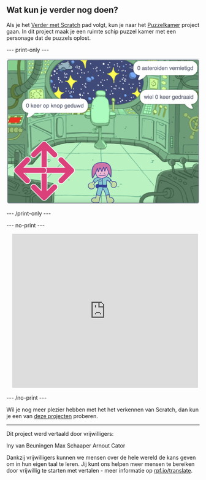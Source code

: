 ## Wat kun je verder nog doen?

Als je het [Verder met Scratch](https://projects.raspberrypi.org/nl-NL/pathways/further-scratch) pad volgt, kun je naar het [Puzzelkamer](https://projects.raspberrypi.org/nl-NL/projects/puzzle-room) project gaan. In dit project maak je een ruimte schip puzzel kamer met een personage dat de puzzels oplost.

--- print-only ---

![Puzzelkamer](images/puzzle_room.png)

--- /print-only ---

--- no-print ---

<div class="scratch-preview" style="margin-left: 15px;">
  <iframe allowtransparency="true" width="485" height="402" src="https://scratch.mit.edu/projects/embed/882480393/?autostart=false" frameborder="0"></iframe>
</div>

--- /no-print ---

Wil je nog meer plezier hebben met het het verkennen van Scratch, dan kun je een van [deze projecten](https://projects.raspberrypi.org/nl-NL/projects?software%5B%5D=scratch&curriculum%5B%5D=%201) proberen.

***
Dit project werd vertaald door vrijwilligers:

Iny van Beuningen
Max Schaaper
Arnout Cator

Dankzij vrijwilligers kunnen we mensen over de hele wereld de kans geven om in hun eigen taal te leren. Jij kunt ons helpen meer mensen te bereiken door vrijwillig te starten met vertalen - meer informatie op [rpf.io/translate](https://rpf.io/translate).

